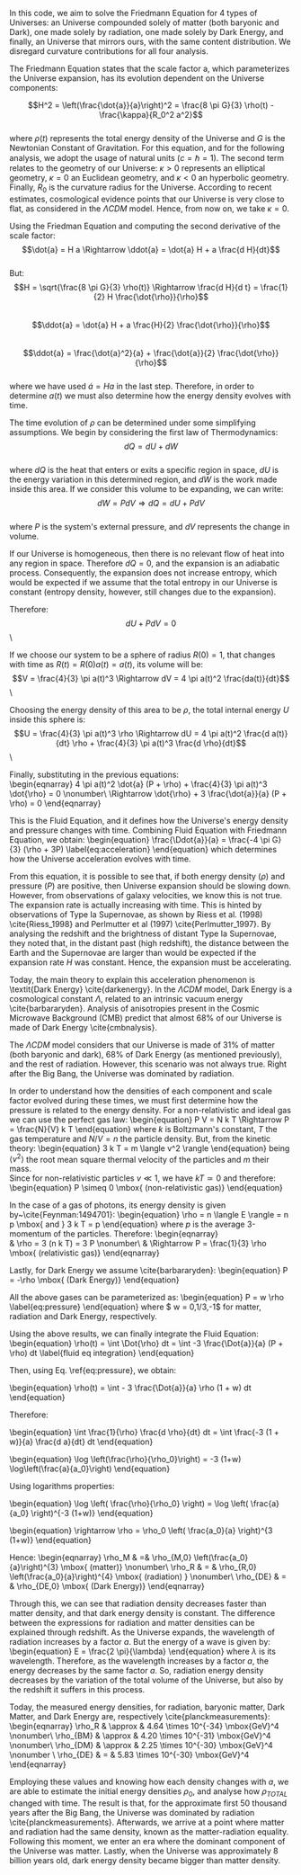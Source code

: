 In this code, we aim to solve the Friedmann Equation for 4 types of Universes: an Universe compounded solely of matter (both baryonic and Dark), one made solely by radiation, one made solely
by Dark Energy, and finally, an Universe that mirrors ours, with the same content distribution. We disregard curvature contributions for all four analysis.

The Friedmann Equation states that the scale factor a, which parameterizes the Universe expansion, has its evolution dependent on the Universe components:

$$H^2 = \left(\frac{\dot{a}}{a}\right)^2 = \frac{8 \pi G}{3} \rho(t) - \frac{\kappa}{R_0^2 a^2}$$\
where $\rho(t)$ represents the total energy density of the Universe and $G$ is the Newtonian Constant of Gravitation. For this equation, and for the following analysis, we adopt the usage of natural units ($c = \hbar = 1$). The second term relates to the geometry of our Universe: $\kappa > 0$ represents an elliptical geometry, $\kappa = 0$ an Euclidean geometry, and $\kappa < 0$ an hyperbolic geometry. Finally, $R_0$ is the curvature radius for the Universe. According to recent estimates, cosmological evidence points that our Universe is very close to flat, as considered in the $\Lambda CDM$ model. Hence, from now on, we take $\kappa = 0$.

Using the Friedman Equation and computing the second derivative of the scale factor:\
$$\dot{a} = H a \Rightarrow \ddot{a} = \dot{a} H + a \frac{d H}{dt}$$\
But:\
    $$H  = \sqrt{\frac{8 \pi G}{3} \rho(t)} \Rightarrow \frac{d H}{d t} = \frac{1}{2} H \frac{\dot{\rho}}{\rho}$$\
    $$\ddot{a} = \dot{a} H + a \frac{H}{2} \frac{\dot{\rho}}{\rho}$$\
    $$\ddot{a} = \frac{\dot{a}^2}{a} + \frac{\dot{a}}{2} \frac{\dot{\rho}}{\rho}$$ \
where we have used $\dot{a} = H a$ in the last step. Therefore, in order to determine $a(t)$ we must also determine how the energy density evolves with time.

The time evolution of $\rho$ can be determined under some simplifying assumptions. We begin by considering the first law of Thermodynamics:\
    $$dQ = dU + dW$$\
where $dQ$ is the heat that enters or exits a specific region in space, $dU$ is the energy variation in this determined region, and $dW$ is the work made inside this area. If we consider this volume to be expanding, we can write:\
$$dW = P dV \Rightarrow dQ = dU + P dV$$\
where $P$ is the system's external pressure, and $dV$ represents the change in volume.

If our Universe is homogeneous, then there is no relevant flow of heat into any region in space. Therefore $dQ = 0$, and the expansion is an adiabatic process. Consequently, the expansion does not increase entropy, which would be expected if we assume that the total entropy in our Universe is constant (entropy density, however, still changes due to the expansion).

Therefore:\
    $$dU + P dV = 0$$\

If we choose our system to be a sphere of radius $R(0) = 1$, that changes with time as $R(t) = R(0) a(t) = a(t)$, its volume will be:\
    $$V = \frac{4}{3} \pi a(t)^3 \Rightarrow dV = 4 \pi a(t)^2 \frac{da(t)}{dt}$$\

Choosing the energy density of this area to be $\rho$, the total internal energy $U$ inside this sphere is:\
    $$U = \frac{4}{3} \pi a(t)^3 \rho \Rightarrow dU = 4 \pi a(t)^2 \frac{d a(t)}{dt} \rho + \frac{4}{3} \pi a(t)^3 \frac{d \rho}{dt}$$\

Finally, substituting in the previous equations:\
\begin{eqnarray}
    4 \pi a(t)^2 \dot{a} (P + \rho) + \frac{4}{3} \pi a(t)^3 \dot{\rho} = 0 \nonumber\\
    \Rightarrow \dot{\rho} + 3 \frac{\dot{a}}{a} (P + \rho) = 0 
\end{eqnarray}

This is the Fluid Equation, and it defines how the Universe's energy density and pressure changes with time. Combining Fluid Equation with Friedmann Equation, we obtain:
\begin{equation}
    \frac{\Ddot{a}}{a} = \frac{-4 \pi G}{3} (\rho + 3P) \label{eq:acceleration}
\end{equation}
which determines how the Universe acceleration evolves with time.

From this equation, it is possible to see that, if both energy density ($\rho$) and pressure ($P$) are positive, then Universe expansion should be slowing down. However, from observations of galaxy velocities, we know this is not true. The expansion rate is actually increasing with time.
This is hinted by observations of Type Ia Supernovae, as shown by Riess et al. (1998) \cite{Riess_1998} and Perlmutter et al (1997) \cite{Perlmutter_1997}. By analysing the redshift and the brightness of distant Type Ia Supernovae, they noted that, in the distant past (high redshift), the distance between the Earth and the Supernovae are larger than would be expected if the expansion rate $H$ was constant. Hence, the expansion must be accelerating.

Today, the main theory to explain this acceleration phenomenon is \textit{Dark Energy} \cite{darkenergy}. In the $\Lambda CDM$ model, Dark Energy is a cosmological constant $\Lambda$, related to an intrinsic vacuum energy \cite{barbararyden}. Analysis of anisotropies present in the Cosmic Microwave Background (CMB) predict that almost 68$\%$ of our Universe is made of Dark Energy \cite{cmbnalysis}.

The $\Lambda CDM$ model considers that our Universe is made of 31$\%$ of matter (both baryonic and dark), 68$\%$ of Dark Energy (as mentioned previously), and the rest of radiation. However, this scenario was not always true. Right after the Big Bang, the Universe was dominated by radiation. 

In order to understand how the densities of each component and scale factor evolved during these times, we must first determine how the pressure is related to the energy density. For a non-relativistic and ideal gas  we can use the perfect gas law:
\begin{equation}
    P V = N k T \Rightarrow P = \frac{N}{V} k T
\end{equation}
where $k$ is Boltzmann's constant, $T$ the gas temperature and $N/V = n$ the particle density. But, from the kinetic theory:
\begin{equation}
    3 k T = m \langle v^2 \rangle 
\end{equation}
being $\langle v^2 \rangle$ the root mean square thermal velocity of the particles and $m$ their mass.  
Since for non-relativistic particles $v \ll 1$, we have $k T \simeq 0$ and therefore:
\begin{equation}
    P \simeq 0 \mbox{ (non-relativistic gas)}
\end{equation}


In the case of a gas of photons, its energy density is given by~\cite{Feynman:1494701}:
\begin{equation}
    \rho = n \langle E \rangle = n p \mbox{ and } 3 k T = p
\end{equation}
where $p$ is the average 3-momentum of the particles. Therefore:
\begin{eqnarray}    
    & \rho = 3 (n k T)  = 3 P \nonumber\\
    & \Rightarrow P = \frac{1}{3} \rho \mbox{ (relativistic gas)}
\end{eqnarray}

Lastly, for Dark Energy we assume \cite{barbararyden}:
\begin{equation}
    P = -\rho \mbox{ (Dark Energy)}
\end{equation}

All the above gases can be parameterized as:
\begin{equation}
    P = w \rho \label{eq:pressure}
\end{equation}
where $ w = 0,1/3,-1$ for matter, radiation and Dark Energy, respectively.


Using the above results, we can finally integrate the Fluid Equation:
\begin{equation}
    \rho(t) = \int \Dot{\rho} dt = \int -3 \frac{\Dot{a}}{a} (P + \rho) dt \label{fluid eq integration}
\end{equation}

Then, using Eq. \ref{eq:pressure}, we obtain:

\begin{equation}
    \rho(t) = \int - 3 \frac{\Dot{a}}{a} \rho (1 + w) dt
\end{equation}

Therefore:

\begin{equation}
    \int \frac{1}{\rho} \frac{d \rho}{dt} dt = \int \frac{-3 (1 + w)}{a} \frac{d a}{dt} dt
\end{equation}


\begin{equation}
    \log \left(\frac{\rho}{\rho_0}\right) = -3 (1+w) \log\left(\frac{a}{a_0}\right)
\end{equation}

Using logarithms properties:

\begin{equation}
    \log \left( \frac{\rho}{\rho_0} \right) = \log \left( \frac{a}{a_0} \right)^{-3 (1+w)}
\end{equation}

\begin{equation}
    \rightarrow \rho = \rho_0 \left( \frac{a_0}{a} \right)^{3 (1+w)}
\end{equation}

Hence:
\begin{eqnarray}
    \rho_M & =&  \rho_{M,0} \left(\frac{a_0}{a}\right)^{3} \mbox{ (matter)} \nonumber\\
    \rho_R & = & \rho_{R,0} \left(\frac{a_0}{a}\right)^{4}  \mbox{ (radiation) } \nonumber\\
    \rho_{DE} & = & \rho_{DE,0} \mbox{ (Dark Energy)}
\end{eqnarray}

Through this, we can see that radiation density decreases faster than matter density, and that dark energy density is constant.
The difference between the expressions for radiation and matter densities can be explained through redshift. As the Universe expands, the wavelength of radiation increases by a factor $a$. But the energy of a wave is given by:
\begin{equation}
    E = \frac{2 \pi}{\lambda}
\end{equation}
where $\lambda$ is its wavelength. Therefore, as the wavelength increases by a factor $a$, the energy decreases by the same factor $a$. So, radiation energy density decreases by the variation of the total volume of the Universe, but also by the redshift it suffers in this process.

Today, the measured energy densities, for radiation, baryonic matter, Dark Matter, and Dark Energy are, respectively \cite{planckmeasurements}:
\begin{eqnarray}
    \rho_R & \approx & 4.64 \times 10^{-34} \mbox{GeV}^4 \nonumber\\
    \rho_{BM} & \approx & 4.20 \times 10^{-31} \mbox{GeV}^4 \nonumber\\
    \rho_{DM} & \approx & 2.25 \times 10^{-30} \mbox{GeV}^4 \nonumber \\
    \rho_{DE} & = & 5.83 \times 10^{-30} \mbox{GeV}^4
\end{eqnarray}

Employing these values and knowing how each density changes with $a$, we are able to estimate the initial energy densities $\rho_0$, and analyse how $\rho_{TOTAL}$ changed with time.
The result is that, for the approximate first 50 thousand years after the Big Bang, the Universe was dominated by radiation \cite{planckmeasurements}. Afterwards, we arrive at a point where matter and radiation had the same density, known as the matter-radiation equality. Following this moment, we enter an era where the dominant component of the Universe was matter. Lastly, when the Universe was approximately 8 billion years old, dark energy density became bigger than matter density.
